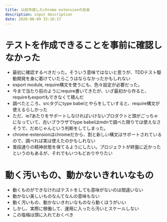 ```yaml
---
title: 以前作成したchrome extensionの反省
description: input description
date: 2020-08-09 15:16:17
---
```


# テストを作成できることを事前に確認しなかった
- 最初に確認するべきだった。そういう意味ではないと思うが、TDDテスト駆動開発を身に着けていたらこうはならなかったかもしれない
- export module, require構文を使うにも、色々設定が必要だった。
- 今まで当たり前のようにrequire書いてきたが、いざ最初から作ると、requireもexportもできなくて積んだ
- 調べたところ、srcタグにtype babelとやらをしていすると、require構文が使えるらしかった
- ただ、ie7あたりをサポートしなければいけないプロダクトと頭がごっちゃになっていて、古いブラウザでtype babelはmdnで調べた限りでは使えなさそうで、だめじゃんという判断をしてしまった。
- chrome-extensionはchromeだから、割と新しい構文はサポートされているので、調べれば実は使えたのかもしれない
- 普段通りの精神状態を保てるようにしたい。プロジェクトが終盤に近かったというのもあるが、それでもいつもどおりやりたい

# 動く汚いもの、動かないきれいなもの
- 動くものができなければテストをしても意味がないのは間違いない
- 動かない美しいものなんてなんの意味もない
- 動く汚いもの、動かないきれいなものなら動くほうがいい
- しかし、実際に稼働して、運用に入ったら汚いとスケールしない
- この塩梅は頭に入れておくべき